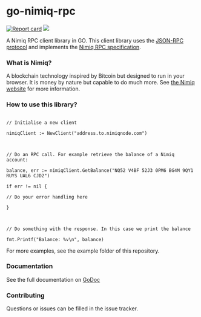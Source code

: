 # go-nimiq-rpc

[![Report card](https://goreportcard.com/badge/github.com/redmaner/go-nimiq-rpc)](https://goreportcard.com/report/github.com/redmaner/go-nimiq-rpc)
[![](https://godoc.org/github.com/redmaner/go-nimiq-rpc?status.svg)](https://godoc.org/github.com/redmaner/go-nimiq-rpc)

A Nimiq RPC client library in GO. This client library uses the [JSON-RPC protocol](https://www.jsonrpc.org/specification) and implements the [Nimiq RPC specification](https://github.com/nimiq/core-js/wiki/JSON-RPC-API#remotejs-client).

### What is Nimiq?
A blockchain technology inspired by Bitcoin but designed to run in your browser. It is money by nature but capable to do much more.
See [the Nimiq website](https://nimiq.com) for more information.

### How to use this library?
<code>
// Initialise a new client<br>
nimiqClient := NewClient("address.to.nimiqnode.com")
<br><br>
// Do an RPC call. For example retrieve the balance of a Nimiq account:<br>
balance, err := nimiqClient.GetBalance("NQ52 V4BF 52J3 0PM6 BG4M 9QY1 RUYS UAL6 CJD2")<br>
if err != nil {<br>
// Do your error handling here<br>
}<br>
<br>
// Do something with the response. In this case we print the balance<Br>
fmt.Printf("Balance: %v\n", balance)<br></code>

For more examples, see the example folder of this repository.

### Documentation
See the full documentation on [GoDoc](https://godoc.org/github.com/redmaner/go-nimiq-rpc)

### Contributing
Questions or issues can be filled in the issue tracker.
